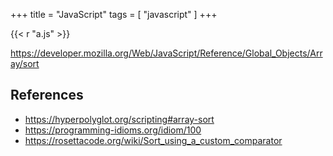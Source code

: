 +++
title = "JavaScript"
tags = [ "javascript" ]
+++

{{< r "a.js" >}}

<https://developer.mozilla.org/Web/JavaScript/Reference/Global_Objects/Array/sort>

## References

- <https://hyperpolyglot.org/scripting#array-sort>
- <https://programming-idioms.org/idiom/100>
- <https://rosettacode.org/wiki/Sort_using_a_custom_comparator>
